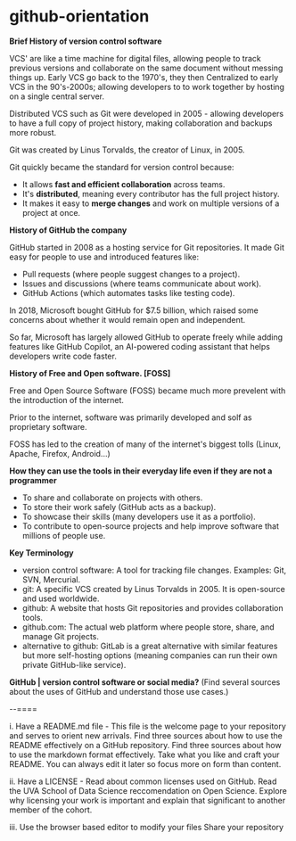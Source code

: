 # github-orientation
**Brief History of version control software**

VCS' are like a time machine for digital files, allowing people to track previous versions and collaborate on the same document without messing things up.
Early VCS go back to the 1970's, they then Centralized to early VCS in the 90's-2000s; allowing developers to to work together by hosting on a single central server.

Distributed VCS such as Git were developed in 2005 - allowing developers to have a full copy of project history, making collaboration and backups more robust.

Git was created by Linus Torvalds, the creator of Linux, in 2005.

Git quickly became the standard for version control because:
* It allows **fast and efficient collaboration** across teams.
* It's **distributed**, meaning every contributor has the full project history.
* It makes it easy to **merge changes** and work on multiple versions of a project at once.


**History of GitHub the company**

GitHub started in 2008 as a hosting service for Git repositories. It made Git easy for people to use and introduced features like:

* Pull requests (where people suggest changes to a project).
* Issues and discussions (where teams communicate about work).
* GitHub Actions (which automates tasks like testing code).

In 2018, Microsoft bought GitHub for $7.5 billion, which raised some concerns about whether it would remain open and independent. 

So far, Microsoft has largely allowed GitHub to operate freely while adding features like GitHub Copilot, an AI-powered coding assistant that helps developers write code faster.

**History of Free and Open software. [FOSS]**

Free and Open Source Software (FOSS) became much more prevelent with the introduction of the internet.

Prior to the internet, software was primarily developed and solf as proprietary software.

FOSS has led to the creation of many of the internet's biggest tolls (Linux, Apache, Firefox, Android...)




**How they can use the tools in their everyday life even if they are not a programmer**

* To share and collaborate on projects with others.
* To store their work safely (GitHub acts as a backup).
* To showcase their skills (many developers use it as a portfolio).
* To contribute to open-source projects and help improve software that millions of people use.



**Key Terminology**


* version control software: A tool for tracking file changes. Examples: Git, SVN, Mercurial.
* git: A specific VCS created by Linus Torvalds in 2005. It is open-source and used worldwide.
* github: A website that hosts Git repositories and provides collaboration tools.
* github.com: The actual web platform where people store, share, and manage Git projects.
* alternative to github: GitLab is a great alternative with similar features but more self-hosting options (meaning companies can run their own private GitHub-like service).

**GitHub | version control software or social media?**
(Find several sources about the uses of GitHub and understand those use cases.)


--====

i. Have a README.md file - This file is the welcome page to your repository and serves to orient new arrivals. Find three sources about how to use the README effectively on a GitHub repository. Find three sources about how to use the markdown format effectively. Take what you like and craft your README. You can always edit it later so focus more on form than content.

ii. Have a LICENSE - Read about common licenses used on GitHub. Read the UVA School of Data Science reccomendation on Open Science. Explore why licensing your work is important and explain that significant to another member of the cohort.

iii. Use the browser based editor to modify your files
Share your repository
